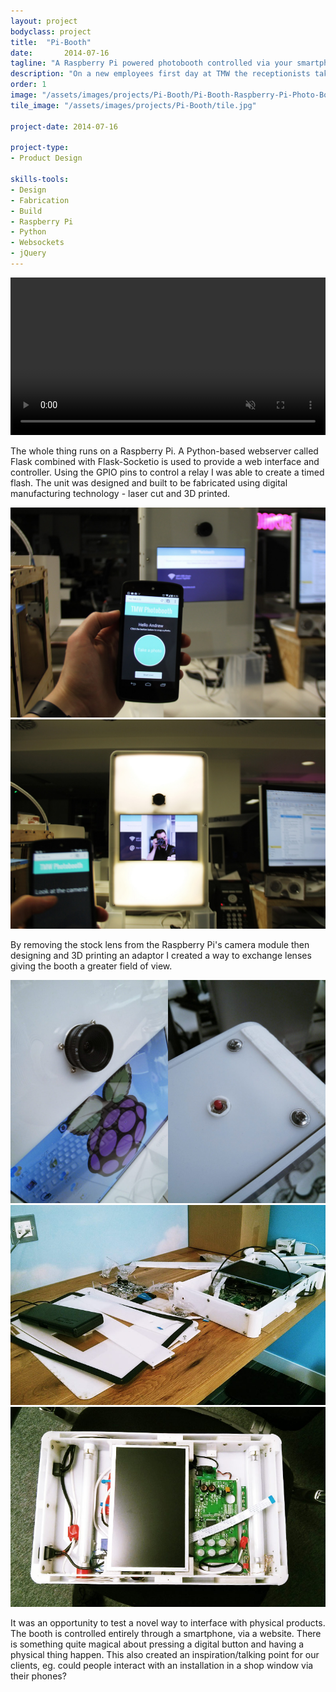 ```yaml
---
layout: project
bodyclass: project
title:  "Pi-Booth"
date:   	2014-07-16
tagline: "A Raspberry Pi powered photobooth controlled via your smartphone."
description: "On a new employees first day at TMW the receptionists take a photo that will serve as an avatar attached to every email you send and every intranet post you make for the rest of your days at the agency. The problem is that on your first day nerves are on edge and the TMW receptionists, as lovely as they are, aren't professional photographers. Our head of operations asked me if this could be improved and the result was a connected photobooth controlled entirely via the user's smartphone."
order: 1
image: "/assets/images/projects/Pi-Booth/Pi-Booth-Raspberry-Pi-Photo-Booth.jpg"
tile_image: "/assets/images/projects/Pi-Booth/tile.jpg"

project-date: 2014-07-16

project-type:
- Product Design

skills-tools: 
- Design
- Fabrication
- Build
- Raspberry Pi
- Python
- Websockets
- jQuery
---
```


<video width="100%" preload="auto" loop="loop" autoplay muted> 
  <source src="/assets/videos/Pi-Booth-Usage.mp4" type="video/mp4" />
  Your browser does not support the video tag.
</video>

The whole thing runs on a Raspberry Pi. A Python-based webserver called Flask combined with Flask-Socketio is used to provide a web interface and controller. Using the GPIO pins to control a relay I was able to create a timed flash. The unit was designed and built to be fabricated using digital manufacturing technology - laser cut and 3D printed.




<img src="/assets/images/projects/Pi-Booth/Pi-Booth-Smart-Phone-Interface.jpg" />

<img src="/assets/images/projects/Pi-Booth/Pi-Booth-Flash.jpg" />

By removing the stock lens from the Raspberry Pi's camera module then designing and 3D printing an adaptor I created a way to exchange lenses giving the booth a greater field of view.

<img src="/assets/images/projects/Pi-Booth/Pi-Booth-Raspberry-Pi-Photo-Booth-Camera.jpg" title="TMW Wired: a huge, connected steady hand game" alt="TMW Wired: a huge, connected steady hand game"/>






<img class="imgleft" src="/assets/images/projects/Pi-Booth/Pi-Booth-Process.jpg" title="Sentimeter: A novel data collection tool to measure the mood of the workplace." alt="Sentimeter: A novel data collection tool to measure the mood of the workplace."/>

<img class="imgright" src="/assets/images/projects/Pi-Booth/Pi-Booth-Process-Internals.jpg" title="Sentimeter: A novel data collection tool to measure the mood of the workplace." alt="Sentimeter: A novel data collection tool to measure the mood of the workplace."/>

It was an opportunity to test a novel way to interface with physical products. The booth is controlled entirely through a smartphone, via a website. There is something quite magical about pressing a digital button and having a physical thing happen. This also created an inspiration/talking point for our clients, eg. could people interact with an installation in a shop window via their phones?



